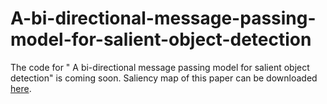 # A-bi-directional-message-passing-model-for-salient-object-detection
The code for " A bi-directional message passing model for salient object detection" is coming soon.
Saliency map of this paper can be downloaded [here](https://pan.baidu.com/s/16kdXjC8HC0gvnKpdqQJ9uA).
